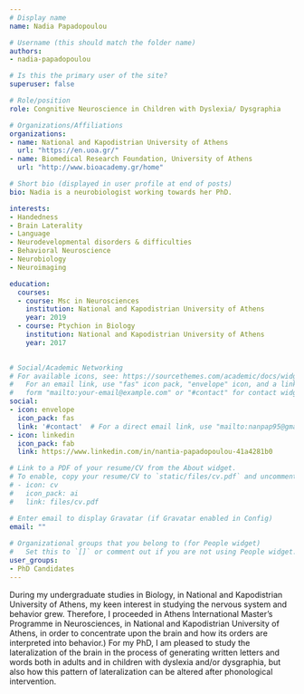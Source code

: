 ```yaml
---
# Display name
name: Nadia Papadopoulou

# Username (this should match the folder name)
authors:
- nadia-papadopoulou

# Is this the primary user of the site?
superuser: false

# Role/position
role: Congnitive Neuroscience in Children with Dyslexia/ Dysgraphia

# Organizations/Affiliations
organizations:
- name: National and Kapodistrian University of Athens
  url: "https://en.uoa.gr/"
- name: Biomedical Research Foundation, University of Athens
  url: "http://www.bioacademy.gr/home"

# Short bio (displayed in user profile at end of posts)
bio: Nadia is a neurobiologist working towards her PhD.

interests:
- Handedness
- Brain Laterality
- Language
- Neurodevelopmental disorders & difficulties
- Behavioral Neuroscience
- Neurobiology
- Neuroimaging

education:
  courses:
  - course: Msc in Neurosciences
    institution: National and Kapodistrian University of Athens
    year: 2019
  - course: Ptychion in Biology
    institution: National and Kapodistrian University of Athens
    year: 2017
  

# Social/Academic Networking
# For available icons, see: https://sourcethemes.com/academic/docs/widgets/#icons
#   For an email link, use "fas" icon pack, "envelope" icon, and a link in the
#   form "mailto:your-email@example.com" or "#contact" for contact widget.
social:
- icon: envelope
  icon_pack: fas
  link: '#contact'  # For a direct email link, use "mailto:nanpap95@gmail.com".
- icon: linkedin
  icon_pack: fab
  link: https://www.linkedin.com/in/nantia-papadopoulou-41a4281b0

# Link to a PDF of your resume/CV from the About widget.
# To enable, copy your resume/CV to `static/files/cv.pdf` and uncomment the lines below.  
# - icon: cv
#   icon_pack: ai
#   link: files/cv.pdf

# Enter email to display Gravatar (if Gravatar enabled in Config)
email: ""
  
# Organizational groups that you belong to (for People widget)
#   Set this to `[]` or comment out if you are not using People widget.  
user_groups:
- PhD Candidates
---
```


During my undergraduate studies in Biology, in National and Kapodistrian University of Athens, my keen interest in studying the nervous system and behavior grew. Therefore, I proceeded in Athens International Master’s Programme in Neurosciences, in National and Kapodistrian University of Athens, in order to concentrate upon the brain and how its orders are interpreted into behavior.) For my PhD, I am pleased to study the lateralization of the brain in the process of generating written letters and words both in adults and in children with dyslexia and/or dysgraphia, but also how this pattern of lateralization can be altered after phonological intervention.
